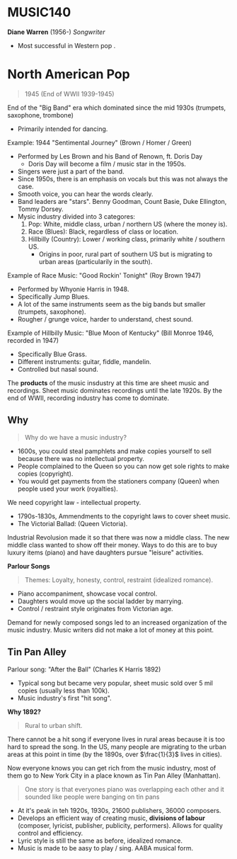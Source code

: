 MUSIC140
=

**Diane Warren** (1956-) *Songwriter*
- Most successful in Western pop .

# North American Pop #
> 1945 (End of WWII 1939-1945)

End of the "Big Band" era which dominated since the mid 1930s (trumpets, saxophone, trombone)
- Primarily intended for dancing.

Example: 1944 "Sentimental Journey" (Brown / Homer / Green)
- Performed by Les Brown and his Band of Renown, ft. Doris Day
    - Doris Day will become a film / music star in the 1950s.
- Singers were just a part of the band.
- Since 1950s, there is an emphasis on vocals but this was not always the case.
- Smooth voice, you can hear the words clearly.
- Band leaders are "stars". Benny Goodman, Count Basie, Duke Ellington, Tommy Dorsey.
- Mysic industry divided into 3 categores:
    1. Pop: White, middle class, urban / northern US (where the money is).
    2. Race (Blues): Black, regardless of class or location.
    3. Hillbilly (Country): Lower / working class, primarily white / southern US.
        - Origins in poor, rural part of southern US but is migrating to urban areas (particularily in the south).

Example of Race Music: "Good Rockin' Tonight" (Roy Brown 1947)
- Performed by Whyonie Harris in 1948.
- Specifically Jump Blues.
- A lot of the same instruments seem as the big bands but smaller (trumpets, saxophone).
- Rougher / grunge voice, harder to understand, chest sound.

Example of Hillbilly Music: "Blue Moon of Kentucky" (Bill Monroe 1946, recorded in 1947)
- Specifically Blue Grass.
- Different instruments: guitar, fiddle, mandelin.
- Controlled but nasal sound.

The **products** of the music insdustry at this time are sheet music and recordings. Sheet music dominates recordings until the late 1920s. By the end of WWII, recording industry has come to dominate.

## Why ##
> Why do we have a music industry?
- 1600s, you could steal pamphlets and make copies yourself to sell because there was no intellectual property.
- People complained to the Queen so you can now get sole rights to make copies (copyright).
- You would get payments from the stationers company (Queen) when people used your work (royalties).

We need copyright law - intellectual property.
- 1790s-1830s, Ammendments to the copyright laws to cover sheet music.
- The Victorial Ballad: (Queen Victoria).

Industrial Revolusion made it so that there was now a middle class. The new middle class wanted to show off their money. Ways to do this are to buy luxury items (piano) and have daughters pursue "leisure" activities.

**Parlour Songs**

> Themes: Loyalty, honesty, control, restraint (idealized romance).
- Piano accompaniment, showcase vocal control.
- Daughters would move up the social ladder by marrying.
- Control / restraint style originates from Victorian age.

Demand for newly composed songs led to an increased organization of the music industry. Music writers did not make a lot of money at this point.

## Tin Pan Alley ##

Parlour song: "After the Ball" (Charles K Harris 1892)
- Typical song but became very popular, sheet music sold over 5 mil copies (usually less than 100k).
- Music industry's first "hit song".

**Why 1892?**
> Rural to urban shift.

There cannot be a hit song if everyone lives in rural areas because it is too hard to spread the song. In the US, many people are migrating to the urban areas at this point in time (by the 1890s, over $\frac{1}{3}$ lives in cities).

Now everyone knows you can get rich from the music industry, most of them go to New York City in a place known as Tin Pan Alley (Manhattan).

> One story is that everyones piano was overlapping each other and it sounded like people were banging on tin pans

- At it's peak in teh 1920s, 1930s, 21600 publishers, 36000 composers.
- Develops an efficient way of creating music, **divisions of labour** (composer, lyricist, publisher, publicity, performers). Allows for quality control and efficiency.
- Lyric style is still the same as before, idealized romance. 
- Music is made to be aasy to play / sing. AABA musical form.